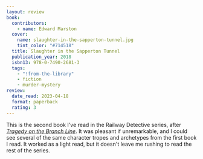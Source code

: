 ```yaml
---
layout: review
book:
  contributors:
    - name: Edward Marston
  cover:
    name: slaughter-in-the-sapperton-tunnel.jpg
    tint_color: "#714518"
  title: Slaughter in the Sapperton Tunnel
  publication_year: 2018
  isbn13: 978-0-7490-2681-3
  tags:
    - "!from-the-library"
    - fiction
    - murder-mystery
review:
  date_read: 2023-04-18
  format: paperback
  rating: 3
---
```


<!--series: "The Railway Detective #18" -->

This is the second book I've read in the Railway Detective series, after [*Tragedy on the Branch Line*](/reviews/tragedy-on-the-branch-line/).
It was pleasant if unremarkable, and I could see several of the same character tropes and archetypes from the first book I read.
It worked as a light read, but it doesn't leave me rushing to read the rest of the series.

